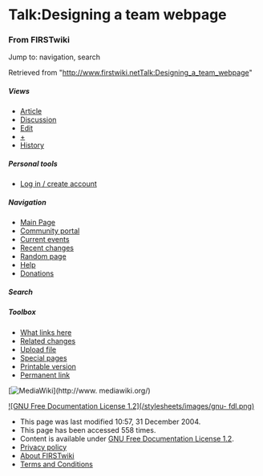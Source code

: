 # Talk:Designing a team webpage

### From FIRSTwiki

Jump to: navigation, search

Retrieved from
"<http://www.firstwiki.netTalk:Designing_a_team_webpage>"

##### Views

  * [Article](Designing_a_team_webpage)
  * [Discussion](Talk:Designing_a_team_webpage)
  * [Edit](/index.php?title=Talk:Designing_a_team_webpage&action=edit)
  * [+](/index.php?title=Talk:Designing_a_team_webpage&action=edit&section=new)
  * [History](/index.php?title=Talk:Designing_a_team_webpage&action=history)

##### Personal tools

  * [Log in / create account](/index.php?title=Special:Userlogin&returnto=Talk:Designing_a_team_webpage)

[](Main_Page "Main Page" )

##### Navigation

  * [Main Page](Main_Page)
  * [Community portal](FIRSTwiki:Community_portal)
  * [Current events](Current_events)
  * [Recent changes](Special:Recentchanges)
  * [Random page](Special:Random)
  * [Help](Help:Contents)
  * [Donations](FIRSTwiki:Site_support)

##### Search



##### Toolbox

  * [What links here](Special:Whatlinkshere/Talk:Designing_a_team_webpage)
  * [Related changes](Special:Recentchangeslinked/Talk:Designing_a_team_webpage)
  * [Upload file](Special:Upload)
  * [Special pages](Special:Specialpages)
  * [Printable version](/index.php?title=Talk:Designing_a_team_webpage&printable=yes)
  * [Permanent link](/index.php?title=Talk:Designing_a_team_webpage&oldid=39940)

[![MediaWiki](/skins/common/images/poweredby_mediawiki_88x31.png)](http://www.
mediawiki.org/)

[![GNU Free Documentation License 1.2](/stylesheets/images/gnu-
fdl.png)](http://www.gnu.org/copyleft/fdl.html)

  * This page was last modified 10:57, 31 December 2004.
  * This page has been accessed 558 times.
  * Content is available under [GNU Free Documentation License 1.2](http://www.gnu.org/copyleft/fdl.html "http://www.gnu.org/copyleft/fdl.html" ).
  * [Privacy policy](FIRSTwiki:Privacy_policy "FIRSTwiki:Privacy policy" )
  * [About FIRSTwiki](FIRSTwiki:About "FIRSTwiki:About" )
  * [Terms and Conditions](FIRSTwiki:Terms_and_conditions "FIRSTwiki:Terms and conditions" )

